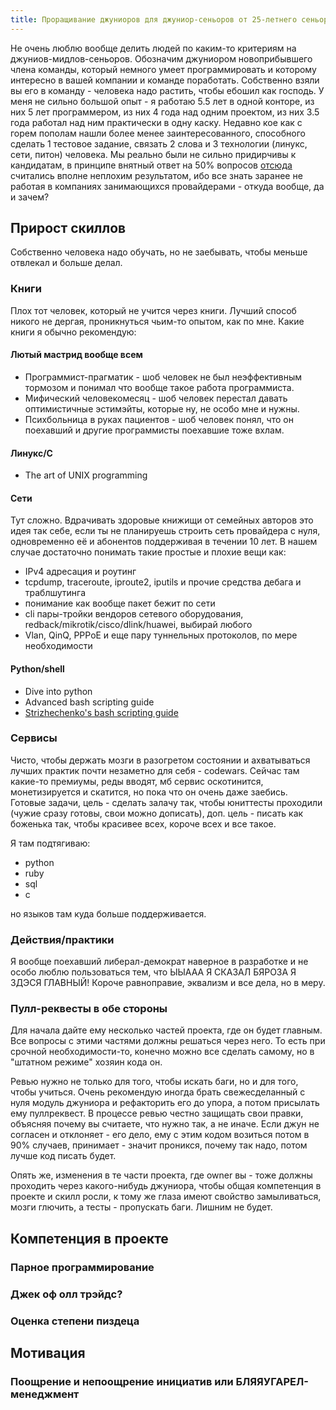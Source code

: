 ```yaml
---
title: Проращивание джуниоров для джуниор-сеньоров от 25-летнего сеньора-джуниора
---
```


Не очень люблю вообще делить людей по каким-то критериям на джуниов-мидлов-сеньоров. Обозначим джуниором новоприбывшего члена команды, который немного умеет программировать и которому интересно в вашей компании и команде поработать. Собственно взяли вы его в команду - человека надо растить, чтобы ебошил как господь. У меня не сильно большой опыт - я работаю 5.5 лет в одной конторе, из них 5 лет программером, из них 4 года над одним проектом, из них 3.5 года работал над ним практически в одну каску. Недавно кое как с горем пополам нашли более менее заинтересованного, способного сделать 1 тестовое задание, связать 2 слова и 3 технологии (линукс, сети, питон) человека. Мы реально были не сильно придирчивы к кандидатам, в принципе внятный ответ на 50% вопросов [отсюда](https://gist.github.com/strizhechenko/395d0856381679b270e099c40bb5a04c) считались вполне неплохим результатом, ибо все знать заранее не работая в компаниях занимающихся провайдерами - откуда вообще, да и зачем?

## Прирост скиллов

Собственно человека надо обучать, но не заебывать, чтобы меньше отвлекал и больше делал.

### Книги

Плох тот человек, который не учится через книги. Лучший способ никого не дергая, проникнуться чьим-то опытом, как по мне. Какие книги я обычно рекомендую:

#### Лютый мастрид вообще всем

- Программист-прагматик - шоб человек не был неэффективным тормозом и понимал что вообще такое работа программиста.
- Мифический человекомесяц - шоб человек перестал давать оптимистичные эстимэйты, которые ну, не особо мне и нужны.
- Психбольница в руках пациентов - шоб человек понял, что он поехавший и другие программисты поехавшие тоже вхлам.

#### Линукс/C

- The art of UNIX programming

#### Сети

Тут сложно. Вдрачивать здоровые книжищи от семейных авторов это идея так себе, если ты не планируешь строить сеть провайдера с нуля, одновременно её и абонентов поддерживая в течении 10 лет. В нашем случае достаточно понимать такие простые и плохие вещи как:

- IPv4 адресация и роутинг
- tcpdump, traceroute, iproute2, iputils и прочие средства дебага и траблшутинга
- понимание как вообще пакет бежит по сети
- cli пары-тройки вендоров сетевого оборудования, redback/mikrotik/cisco/dlink/huawei, выбирай любого
- Vlan, QinQ, PPPoE и еще пару туннельных протоколов, по мере необходимости

#### Python/shell

- Dive into python
- Advanced bash scripting guide
- [Strizhechenko's bash scripting guide](https://gist.github.com/strizhechenko/f82b6eeb29187bdb7e99d6baf46665ab)

### Сервисы

Чисто, чтобы держать мозги в разогретом состоянии и ахватываться лучших практик почти незаметно для себя - codewars. Сейчас там какие-то премиумы, реды вводят, мб сервис оскотинится, монетизируется и скатится, но пока что он очень даже заебись. Готовые задачи, цель - сделать залачу так, чтобы юниттесты проходили (чужие сразу готовы, свои можно дописать), доп. цель - писать как боженька так, чтобы красивее всех, короче всех и все такое.

Я там подтягиваю:

- python
- ruby
- sql
- c

но языков там куда больше поддерживается.

### Действия/практики

Я вообще поехавший либерал-демократ наверное в разработке и не особо люблю пользоваться тем, что ЫЫААА Я СКАЗАЛ БЯРОЗА Я ЗДЭСЯ ГЛАВНЫЙ! Короче равноправие, эквализм и все дела, но в меру.

### Пулл-реквесты в обе стороны

Для начала дайте ему несколько частей проекта, где он будет главным. Все вопросы с этими частями должны решаться через него. То есть при срочной необходимости-то, конечно можно все сделать самому, но в "штатном режиме" хозяин кода он.

Ревью нужно не только для того, чтобы искать баги, но и для того, чтобы учиться. Очень рекомендую иногда брать свежесделанный с нуля модуль джуниора и рефакторить его до упора, а потом присылать ему пуллреквест. В процессе ревью честно защищать свои правки, объясняя почему вы считаете, что нужно так, а не иначе. Если джун не согласен и отклоняет - его дело, ему с этим кодом возиться потом в 90% случаев, принимает - значит проникся, почему так надо, потом лучше код писать будет.

Опять же, изменения в те части проекта, где owner вы - тоже должны проходить через какого-нибудь джуниора, чтобы общая компетенция в проекте  и скилл росли, к тому же глаза имеют свойство замыливаться, мозги глючить, а тесты - пропускать баги. Лишним не будет.

## Компетенция в проекте

### Парное программирование

### Джек оф олл трэйдс?

### Оценка степени пиздеца

## Мотивация

### Поощрение и непоощрение инициатив или БЛЯЯУГАРЕЛ-менеджмент
